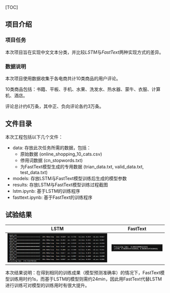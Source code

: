 [TOC]

## 项目介绍

### 项目任务

本次项目旨在实现中文文本分类，并比较*LSTM*与*FastText*两种实现方式的差异。

### 数据说明

本次项目使用数据收集于各电商共计10类商品的用户评论。

10类商品包括：书籍、平板、手机、水果、洗发水、热水器、蒙牛、衣服、计算机、酒店。

评论总计约6万条，其中正、负向评论各约3万条。


## 文件目录

本次工程包括以下几个文件：
+ data: 存放此次任务所需的数据，包括：
    + 原始数据 (online_shopping_10_cats.csv)
    + 停用词数据 (cn_stopwords.txt)
    + 为FastText模型生成的专用数据 (trian_data.txt, valid_data.txt, test_data.txt)
+ models: 存放LSTM与FastText模型训练后生成的模型参数
+ results: 存放LSTM与FastText模型训练过程截图
+ lstm.ipynb: 基于LSTM的训练程序
+ fasttext.ipynb: 基于FastText的训练程序

## 试验结果

|  LSTM  |  FastText  |
|  ----  |  ----  |
| ![lstm](./results/lstm_training.png)  | ![fasttext](./results/fasttext_training.png) |

本次结果说明：在得到相同的训练成果（模型预测准确率）的情况下，FastText模型训练用时约1s，而基于LSTM的模型则需约24min，因此用FastText代替LSTM进行训练可对模型的训练用时有很大提升。
